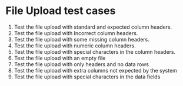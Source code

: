 # File Upload test cases

1. Test the file upload with standard and expected column headers.
2. Test the file upload with Incorrect column headers.
3. Test the file upload with some missing column headers.
4. Test the file upload with numeric column headers.
5. Test the file upload with special characters in the column headers.
6. Test the file upload with an empty file
7. Test the file upload with only headers and no data rows
8. Test the file upload with extra columns not expected by the system
9. Test the file upload with special characters in the data fields